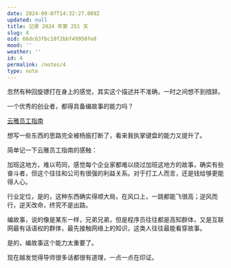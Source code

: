 ```yaml
---
date: 2024-09-07T14:32:27.009Z
updated: null
title: 记录 2024 年第 251 天
slug: 4
oid: 66dc63fbc10f2bbf49950fe8
mood: ''
weather: ''
id: 4
permalink: /notes/4
type: note
---
```



忽然有种回旋镖打在身上的感觉，其实这个描述并不准确，一时之间想不到措辞。

一个优秀的创业者，都得具备编故事的能力吗？

[云雅员工指南](https://etdxr3a3ez.feishu.cn/docs/doccnZlvjxgOt0OS2Pge8V7U01g)

想写一些东西的思路完全被杨振打断了，看来我执掌键盘的能力又提升了。

简单记一下云雅员工指南的感触：

加班这地方，难以苟同，感觉每个企业家都难以绕过加班这地方的故事，确实有些奋斗者，但这个往往和公司有很强的利益关系。对于打工人而言，还是钱给够更能得人心。

行业定位，是的，这种东西确实得顺大局，在风口上，一跳都能飞很高；逆风而行，逆天改命，终究不是出路。

编故事，说的像是某东一样，兄弟兄弟，但是程序员往往都是高知群体，又是互联网最有话语权的群体，最先接触网络上的知识，这类人往往最能看穿故事。

是的，编故事这个能力太重要了。

现在越发觉得导师很多话都很有道理，一点一点在印证。